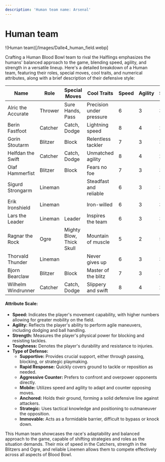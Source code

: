 ```yaml
---
description: 'Human team name: Arsenal'
---
```


# Human team



!(Human team)\[/Images/Dalle4\_human\_field.webp]

Crafting a Human Blood Bowl team to rival the Halflings emphasizes the humans' balanced approach to the game, blending speed, agility, and strength in a versatile lineup. Here's a detailed breakdown of a Human team, featuring their roles, special moves, cool traits, and numerical attributes, along with a brief description of their defensive style:

<table><thead><tr><th width="146">Name</th><th>Role</th><th>Special Moves</th><th width="114">Cool Traits</th><th>Speed</th><th>Agility</th><th>Strength</th><th>Toughness</th><th>Type of Defense</th></tr></thead><tbody><tr><td>Alric the Accurate</td><td>Thrower</td><td>Sure Hands, Pass</td><td>Precision under pressure</td><td>6</td><td>3</td><td>3</td><td>8</td><td>Supportive</td></tr><tr><td>Berin Fastfoot</td><td>Catcher</td><td>Catch, Dodge</td><td>Lightning speed</td><td>8</td><td>4</td><td>2</td><td>7</td><td>Rapid Response</td></tr><tr><td>Gorin Stoutarm</td><td>Blitzer</td><td>Block</td><td>Relentless tackler</td><td>7</td><td>3</td><td>3</td><td>8</td><td>Aggressive Counter</td></tr><tr><td>Helfdan the Swift</td><td>Catcher</td><td>Catch, Dodge</td><td>Unmatched agility</td><td>8</td><td>4</td><td>2</td><td>7</td><td>Mobile</td></tr><tr><td>Olaf Hammerfist</td><td>Blitzer</td><td>Block</td><td>Fears no foe</td><td>7</td><td>3</td><td>3</td><td>8</td><td>Aggressive Counter</td></tr><tr><td>Sigurd Strongarm</td><td>Lineman</td><td></td><td>Steadfast and reliable</td><td>6</td><td>3</td><td>3</td><td>8</td><td>Anchored</td></tr><tr><td>Erik Ironshield</td><td>Lineman</td><td></td><td>Iron-willed</td><td>6</td><td>3</td><td>3</td><td>8</td><td>Anchored</td></tr><tr><td>Lars the Leader</td><td>Lineman</td><td>Leader</td><td>Inspires the team</td><td>6</td><td>3</td><td>3</td><td>8</td><td>Strategic</td></tr><tr><td>Ragnar the Rock</td><td>Ogre</td><td>Mighty Blow, Thick Skull</td><td>Mountain of muscle</td><td>5</td><td>2</td><td>5</td><td>9</td><td>Immovable</td></tr><tr><td>Thorvald Thunder</td><td>Lineman</td><td></td><td>Never gives up</td><td>6</td><td>3</td><td>3</td><td>8</td><td>Anchored</td></tr><tr><td>Bjorn Bearclaw</td><td>Blitzer</td><td>Block</td><td>Master of the blitz</td><td>7</td><td>3</td><td>3</td><td>8</td><td>Aggressive Counter</td></tr><tr><td>Wilhelm Windrunner</td><td>Catcher</td><td>Catch, Dodge</td><td>Slippery and swift</td><td>8</td><td>4</td><td>2</td><td>7</td><td>Evasive</td></tr></tbody></table>

#### Attribute Scale:

* **Speed:** Indicates the player's movement capability, with higher numbers allowing for greater mobility on the field.
* **Agility:** Reflects the player's ability to perform agile maneuvers, including dodging and ball handling.
* **Strength:** Measures the player's physical power for blocking and resisting tackles.
* **Toughness:** Denotes the player's durability and resistance to injuries.
* **Type of Defense:**
  * **Supportive:** Provides crucial support, either through passing, blocking, or strategic playmaking.
  * **Rapid Response:** Quickly covers ground to tackle or reposition as needed.
  * **Aggressive Counter:** Prefers to confront and overpower opponents directly.
  * **Mobile:** Utilizes speed and agility to adapt and counter opposing moves.
  * **Anchored:** Holds their ground, forming a solid defensive line against attackers.
  * **Strategic:** Uses tactical knowledge and positioning to outmaneuver the opposition.
  * **Immovable:** Acts as a formidable barrier, difficult to bypass or knock down.

This Human team showcases the race's adaptability and balanced approach to the game, capable of shifting strategies and roles as the situation demands. Their mix of speed in the Catchers, strength in the Blitzers and Ogre, and reliable Linemen allows them to compete effectively across all aspects of Blood Bowl.
